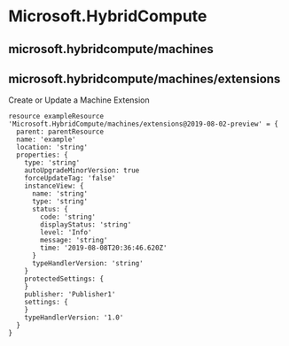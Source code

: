 # Microsoft.HybridCompute

## microsoft.hybridcompute/machines

## microsoft.hybridcompute/machines/extensions

Create or Update a Machine Extension
```bicep
resource exampleResource 'Microsoft.HybridCompute/machines/extensions@2019-08-02-preview' = {
  parent: parentResource 
  name: 'example'
  location: 'string'
  properties: {
    type: 'string'
    autoUpgradeMinorVersion: true
    forceUpdateTag: 'false'
    instanceView: {
      name: 'string'
      type: 'string'
      status: {
        code: 'string'
        displayStatus: 'string'
        level: 'Info'
        message: 'string'
        time: '2019-08-08T20:36:46.620Z'
      }
      typeHandlerVersion: 'string'
    }
    protectedSettings: {
    }
    publisher: 'Publisher1'
    settings: {
    }
    typeHandlerVersion: '1.0'
  }
}
```
